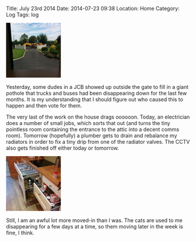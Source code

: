 Title: July 23rd 2014
Date: 2014-07-23 09:38
Location: Home
Category: Log
Tags: log

<a href="/images/20140723-jcb.jpg">![Chop chop, Dig Dig](/images/thumbs/thumbnail_square/20140723-jcb.jpg)</a>

Yesterday, some dudes in a JCB showed up outside the gate to fill in a giant pothole that trucks and buses had been disappearing down for the last few months. It is my understanding that I should figure out who caused this to happen and then vote for them.

The very last of the work on the house drags oooooon. Today, an electrician does a number of small jobs, which sorts that out (and turns the tiny pointless room containing the entrance to the attic into a decent comms room). Tomorrow (hopefully) a plumber gets to drain and rebalance my radiators in order to fix a tiny drip from one of the radiator valves. The CCTV also gets finished off either today or tomorrow.

<a href="/images/20140723-organise.jpg">![ORGANOIZE](/images/thumbs/thumbnail_square/20140723-organise.jpg)</a>

Still, I am an awful lot more moved-in than I was. The cats are used to me disappearing for a few days at a time, so them moving later in the week is fine, I think.
